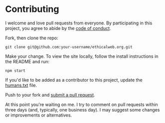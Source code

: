 # Contributing

I welcome and love pull requests from everyone. By participating in this project, you agree to abide by the [code of conduct].

[code of conduct]: http://todogroup.org/opencodeofconduct/#EthicalWeb/adamdscott@protonmail.com

Fork, then clone the repo:

```
git clone git@github.com:your-username/ethicalweb.org.git
```

Make your change. To view the site locally, follow the install instructions in the README and run:

```
npm start
```

If you'd like to be added as a contributor to this project, update the [humans.txt](humans) file.

[humans]: https://github.com/ascott1/ethicalweb.org/blob/master/humans.txt

Push to your fork and [submit a pull request][pr].

[pr]: https://github.com/ascott1/ethicalweb.org/compare/

At this point you're waiting on me. I try to comment on pull requests
within three days (and, typically, one business day). I may suggest
some changes or improvements or alternatives.
